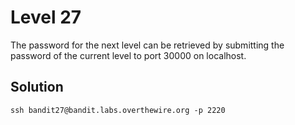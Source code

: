 # Level 27

The password for the next level can be retrieved by submitting the password of the current level to port 30000 on localhost.

## Solution

```console
ssh bandit27@bandit.labs.overthewire.org -p 2220

```
